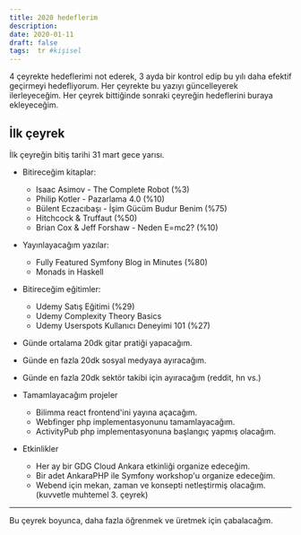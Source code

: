 ```yaml
---
title: 2020 hedeflerim
description:
date: 2020-01-11 
draft: false
tags:  tr #kişisel
---
```



4 çeyrekte hedeflerimi not ederek, 3 ayda bir kontrol edip bu yılı daha efektif geçirmeyi hedefliyorum. Her çeyrekte bu yazıyı güncelleyerek ilerleyeceğim. Her çeyrek bittiğinde sonraki çeyreğin hedeflerini buraya ekleyeceğim.
<!--more-->
## İlk çeyrek 

İlk çeyreğin bitiş tarihi 31 mart gece yarısı. 

- Bitireceğim kitaplar: 
  - Isaac Asimov - The Complete Robot (%3)
  - Philip Kotler - Pazarlama 4.0 (%10)
  - Bülent Eczacıbaşı - İşim Gücüm Budur Benim (%75)
  - Hitchcock & Truffaut (%50)
  - Brian Cox & Jeff Forshaw - Neden E=mc2? (%10)

- Yayınlayacağım yazılar:
  - Fully Featured Symfony Blog in Minutes (%80)
  - Monads in Haskell

- Bitireceğim eğitimler:
  - Udemy Satış Eğitimi (%29)
  - Udemy Complexity Theory Basics
  - Udemy Userspots Kullanıcı Deneyimi 101 (%27)

- Günde ortalama 20dk gitar pratiği yapacağım.
- Günde en fazla 20dk sosyal medyaya ayıracağım.
- Günde en fazla 20dk sektör takibi için ayıracağım (reddit, hn vs.)

- Tamamlayacağım projeler
  - Bilimma react frontend'ini yayına açacağım.
  - Webfinger php implementasyonunu tamamlayacağım.
  - ActivityPub php implementasyonuna başlangıç yapmış olacağım.

- Etkinlikler
  - Her ay bir GDG Cloud Ankara etkinliği organize edeceğim.
  - Bir adet AnkaraPHP ile Symfony workshop'u organize edeceğim.
  - Webend için mekan, zaman ve konsepti netleştirmiş olacağım. (kuvvetle muhtemel 3. çeyrek)

---

Bu çeyrek boyunca, daha fazla öğrenmek ve üretmek için çabalacağım. 


